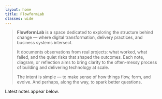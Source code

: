 ```yaml
---
layout: home
title: FlowformLab
classes: wide
---
```


> **FlowformLab** is a space dedicated to exploring the structure behind change — where digital transformation, delivery practices, and business systems intersect.
>
> It documents observations from real projects: what worked, what failed, and the quiet risks that shaped the outcomes. Each note, diagram, or reflection aims to bring clarity to the often-messy process of building and delivering technology at scale.
>
> The intent is simple — to make sense of how things flow, form, and evolve. And perhaps, along the way, to spark better questions.

Latest notes appear below.
